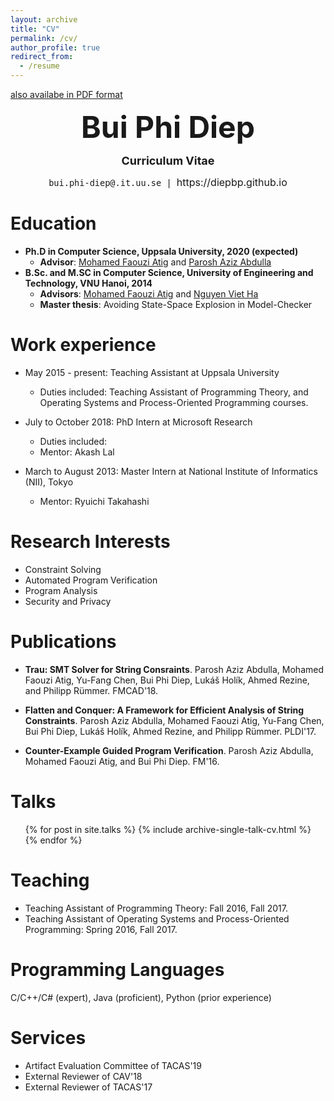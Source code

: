 ```yaml
---
layout: archive
title: "CV"
permalink: /cv/
author_profile: true
redirect_from:
  - /resume
---
```

[also availabe in PDF format](https://diepbp.github.io/files/cv.pdf)
<p align="center"> <b><font size="30">Bui Phi Diep</font></b></p>

<p align="center"> <b><font size="4">Curriculum Vitae</font></b></p>

<p align="center"> <font size="3"><code>bui.phi</code><b hidden>I</b><code></code><b hidden>dont</b><code>-diep@</code><b hidden>want</b><b hidden>spam!
            </b><code>.it.</code><code>uu</code><b hidden>Leave me alone.</b><code>.se | </code>https://diepbp.github.io </font></p>

Education
======
* **Ph.D in Computer Science, Uppsala University, 2020 (expected)**
  * **Advisor**: [Mohamed Faouzi Atig](http://www.it.uu.se/katalog/mohat117) and [Parosh Aziz Abdulla](http://user.it.uu.se/~parosh/)
* **B.Sc. and M.SC in Computer Science, University of Engineering and Technology, VNU Hanoi, 2014**
  * **Advisors**: [Mohamed Faouzi Atig](http://www.it.uu.se/katalog/mohat117) and [Nguyen Viet Ha](https://uet.vnu.edu.vn/~hanv/index-e.html)
  * **Master thesis**: Avoiding State-Space Explosion in Model-Checker
  
Work experience
======
* May 2015 - present: Teaching Assistant at Uppsala University
  * Duties included: Teaching Assistant of  Programming Theory, and Operating Systems and Process-Oriented Programming courses.

* July to October 2018: PhD Intern at Microsoft Research
  * Duties included:
  * Mentor: Akash Lal

* March to August 2013: Master Intern at National Institute of Informatics (NII), Tokyo
  * Mentor: Ryuichi Takahashi
  
Research Interests
======
* Constraint Solving
* Automated Program Verification
* Program Analysis
* Security and Privacy

Publications
======
* **Trau: SMT Solver for String Consraints**. Parosh Aziz Abdulla, Mohamed Faouzi Atig, Yu-Fang Chen, Bui Phi Diep, Lukáš Holík, Ahmed Rezine, and Philipp Rümmer. FMCAD'18.
* **Flatten and Conquer: A Framework for Efficient Analysis of String Constraints**. Parosh Aziz Abdulla, Mohamed Faouzi Atig, Yu-Fang Chen, Bui Phi Diep, Lukáš Holík, Ahmed Rezine, and Philipp Rümmer. PLDI'17. 

* **Counter-Example Guided Program Verification**. Parosh Aziz Abdulla, Mohamed Faouzi Atig, and Bui Phi Diep. FM'16.

Talks
======
  <ul>{% for post in site.talks %}
    {% include archive-single-talk-cv.html %}
  {% endfor %}</ul>
  
Teaching
======
* Teaching Assistant of Programming Theory: Fall 2016, Fall 2017. 
* Teaching Assistant of Operating Systems and Process-Oriented Programming: Spring 2016, Fall 2017.
  
Programming Languages
======
C/C++/C# (expert), Java (proficient), Python (prior experience)

Services
======
* Artifact Evaluation Committee of TACAS'19
* External Reviewer of CAV'18
* External Reviewer of TACAS'17


